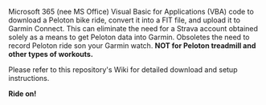 Microsoft 365 (nee MS Office) Visual Basic for Applications (VBA) code to download a Peloton bike ride, convert it into a FIT file, and upload it to Garmin Connect. This can eliminate the need for a Strava account obtained solely as a means to get Peloton data into Garmin. Obsoletes the need to record Peloton ride son your Garmin watch. **NOT for Peloton treadmill and other types of workouts.**

Please refer to this repository's Wiki for detailed download and setup instructions.

**Ride on!**
